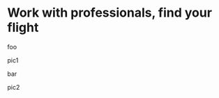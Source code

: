 Work with professionals, find your flight
=========================================

foo

pic1

bar

pic2
